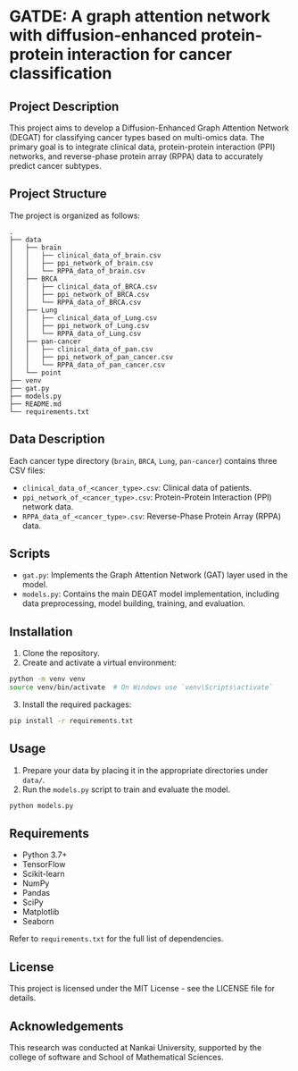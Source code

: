 
# GATDE: A graph attention network with diffusion-enhanced protein-protein interaction for cancer classification

## Project Description

This project aims to develop a Diffusion-Enhanced Graph Attention Network (DEGAT) for classifying cancer types based on multi-omics data. The primary goal is to integrate clinical data, protein-protein interaction (PPI) networks, and reverse-phase protein array (RPPA) data to accurately predict cancer subtypes.

## Project Structure

The project is organized as follows:

```
.
├── data
│   ├── brain
│   │   ├── clinical_data_of_brain.csv
│   │   ├── ppi_network_of_brain.csv
│   │   └── RPPA_data_of_brain.csv
│   ├── BRCA
│   │   ├── clinical_data_of_BRCA.csv
│   │   ├── ppi_network_of_BRCA.csv
│   │   └── RPPA_data_of_BRCA.csv
│   ├── Lung
│   │   ├── clinical_data_of_Lung.csv
│   │   ├── ppi_network_of_Lung.csv
│   │   └── RPPA_data_of_Lung.csv
│   ├── pan-cancer
│   │   ├── clinical_data_of_pan.csv
│   │   ├── ppi_network_of_pan_cancer.csv
│   │   └── RPPA_data_of_pan_cancer.csv
│   └── point
├── venv
├── gat.py
├── models.py
├── README.md
└── requirements.txt
```

## Data Description

Each cancer type directory (`brain`, `BRCA`, `Lung`, `pan-cancer`) contains three CSV files:

- `clinical_data_of_<cancer_type>.csv`: Clinical data of patients.
- `ppi_network_of_<cancer_type>.csv`: Protein-Protein Interaction (PPI) network data.
- `RPPA_data_of_<cancer_type>.csv`: Reverse-Phase Protein Array (RPPA) data.

## Scripts

- `gat.py`: Implements the Graph Attention Network (GAT) layer used in the model.
- `models.py`: Contains the main DEGAT model implementation, including data preprocessing, model building, training, and evaluation.

## Installation

1. Clone the repository.
2. Create and activate a virtual environment:

```sh
python -m venv venv
source venv/bin/activate  # On Windows use `venv\Scripts\activate`
```

3. Install the required packages:

```sh
pip install -r requirements.txt
```

## Usage

1. Prepare your data by placing it in the appropriate directories under `data/`.
2. Run the `models.py` script to train and evaluate the model.

```sh
python models.py
```

## Requirements

- Python 3.7+
- TensorFlow
- Scikit-learn
- NumPy
- Pandas
- SciPy
- Matplotlib
- Seaborn

Refer to `requirements.txt` for the full list of dependencies.

## License

This project is licensed under the MIT License - see the LICENSE file for details.

## Acknowledgements

This research was conducted at Nankai University, supported by the college of software and School of Mathematical Sciences.

